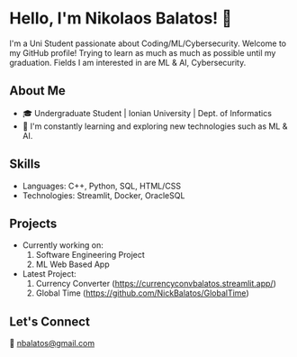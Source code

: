 # Hello, I'm Nikolaos Balatos! 👋

I'm a Uni Student passionate about Coding/ML/Cybersecurity. Welcome to my GitHub profile!
Trying to learn as much as much as possible until my graduation.
Fields I am interested in are ML & AI, Cybersecurity.

## About Me
- 🎓 Undergraduate Student | Ionian University | Dept. of Informatics
- 🌱 I'm constantly learning and exploring new technologies such as ML & AI.

## Skills

- Languages: C++, Python, SQL, HTML/CSS
- Technologies: Streamlit, Docker, OracleSQL

## Projects

- Currently working on:
  1) Software Engineering Project
  2) ML Web Based App 
- Latest Project:
  1) Currency Converter (https://currencyconvbalatos.streamlit.app/)
  2) Global Time (https://github.com/NickBalatos/GlobalTime)

## Let's Connect
🤝 nbalatos@gmail.com
